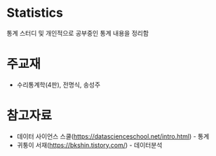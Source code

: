 # Statistics
통계 스터디 및 개인적으로 공부중인 통계 내용을 정리함

# 주교재
- 수리통계학(4판), 전명식, 송성주

# 참고자료
- 데이터 사이언스 스쿨(https://datascienceschool.net/intro.html) - 통계
- 귀퉁이 서재(https://bkshin.tistory.com/) - 데이터분석

